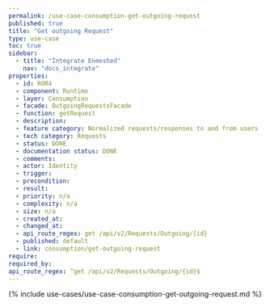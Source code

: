 ```yaml
---
permalink: /use-case-consumption-get-outgoing-request
published: true
title: "Get outgoing Request"
type: use-case
toc: true
sidebar:
  - title: "Integrate Enmeshed"
    nav: "docs_integrate"
properties:
  - id: ROR4
  - component: Runtime
  - layer: Consumption
  - facade: OutgoingRequestsFacade
  - function: getRequest
  - description:
  - feature category: Normalized requests/responses to and from users
  - tech category: Requests
  - status: DONE
  - documentation status: DONE
  - comments:
  - actor: Identity
  - trigger:
  - precondition:
  - result:
  - priority: n/a
  - complexity: n/a
  - size: n/a
  - created_at:
  - changed_at:
  - api_route_regex: get /api/v2/Requests/Outgoing/{id}
  - published: default
  - link: consumption/get-outgoing-request
require:
required_by:
api_route_regex: ^get /api/v2/Requests/Outgoing/{id}$
---
```


{% include use-cases/use-case-consumption-get-outgoing-request.md %}
